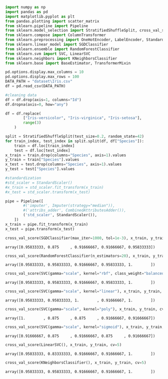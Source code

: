 

```python
import numpy as np
import pandas as pd
import matplotlib.pyplot as plt
from pandas.plotting import scatter_matrix
from sklearn.pipeline import Pipeline
from sklearn.model_selection import StratifiedShuffleSplit, cross_val_score
from sklearn.compose import ColumnTransformer
from sklearn.preprocessing import OneHotEncoder, LabelEncoder, StandardScaler, Imputer
from sklearn.linear_model import SGDClassifier
from sklearn.ensemble import RandomForestClassifier
from sklearn.svm import SVC, LinearSVC
from sklearn.neighbors import KNeighborsClassifier
from sklearn.base import BaseEstimator, TransformerMixin
```


```python
pd.options.display.max_columns = 10
pd.options.display.max_rows = 100
DATA_PATH = "dataset\Iris.csv"
df = pd.read_csv(DATA_PATH)
```


```python
#cleaning data
df = df.drop(axis=1, columns="Id")
df.dropna(axis=0, how="any")
```


```python
df = df.replace(
        ["Iris-versicolor", "Iris-virginica", "Iris-setosa"], 
        range(3)
    )
```


```python
split = StratifiedShuffleSplit(test_size=0.2, random_state=42)
for train_index, test_index in split.split(df, df["Species"]):
    train = df.loc[train_index]
    test = df.loc[test_index]
x_train = train.drop(columns="Species", axis=1).values
y_train = train["Species"].values
x_test = test.drop(columns="Species", axis=1).values
y_test = test["Species"].values
```


```python
#standardization
#std_scaler = StandardScaler()
#x_train = std_scaler.fit_transform(x_train)
#x_test = std_scaler.transform(x_test)
```


```python
pipe = Pipeline([
        #('imputer', Imputer(strategy="median")),
        #('attribs_adder', CombinedAttributesAdder()),
        ('std_scaler', StandardScaler()),
    ])
x_train = pipe.fit_transform(x_train)
x_test = pipe.transform(x_test)
```


```python
cross_val_score(SGDClassifier(max_iter=1000, tol=1e-3), x_train, y_train, cv=5)
```




    array([0.95833333, 0.875     , 0.91666667, 0.91666667, 0.95833333])




```python
cross_val_score(RandomForestClassifier(n_estimators=20), x_train, y_train, cv=5)
```




    array([0.95833333, 0.95833333, 0.91666667, 0.95833333, 1.        ])




```python
cross_val_score(SVC(gamma="scale", kernel="rbf", class_weight="balanced"), x_train, y_train, cv=5)
```




    array([0.95833333, 0.95833333, 0.91666667, 0.95833333, 1.        ])




```python
cross_val_score(SVC(gamma="scale", kernel="linear"), x_train, y_train, cv=5)
```




    array([0.95833333, 0.95833333, 1.        , 0.91666667, 1.        ])




```python
cross_val_score(SVC(gamma="scale", kernel="poly"), x_train, y_train, cv=5)
```




    array([1.        , 0.875     , 0.875     , 0.91666667, 0.91666667])




```python
cross_val_score(SVC(gamma="scale", kernel="sigmoid"), x_train, y_train, cv=5)
```




    array([0.91666667, 0.875     , 0.91666667, 0.875     , 0.91666667])




```python
cross_val_score(LinearSVC(), x_train, y_train, cv=5)
```




    array([0.95833333, 0.83333333, 0.91666667, 0.91666667, 1.        ])




```python
cross_val_score(KNeighborsClassifier(), x_train, y_train, cv=5)
```




    array([0.95833333, 0.95833333, 0.91666667, 0.91666667, 1.        ])


